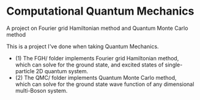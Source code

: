 # Computational Quantum Mechanics
A project on Fourier grid Hamiltonian method and Quantum Monte Carlo method  
  
This is a project I've done when taking Quantum Mechanics.  
+ (1) The FGH/ folder implements Fourier grid Hamiltonian method,  
   which can solve for the ground state, and excited states of single-particle 2D quantum system.  
+ (2) The QMC/ folder implements Quantum Monte Carlo method,  
   which can solve for the ground state wave function of any dimensional multi-Boson system.  
